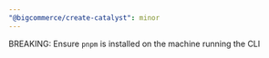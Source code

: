 ```yaml
---
"@bigcommerce/create-catalyst": minor
---
```


BREAKING: Ensure `pnpm` is installed on the machine running the CLI

